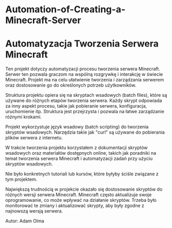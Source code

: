 # Automation-of-Creating-a-Minecraft-Server
# Automatyzacja Tworzenia Serwera Minecraft

Ten projekt dotyczy automatyzacji procesu tworzenia serwera Minecraft. Serwer ten pozwala graczom na wspólną rozgrywkę i interakcję w świecie Minecraft. Projekt ma na celu ułatwienie tworzenia i zarządzania serwerem oraz dostosowanie go do określonych potrzeb użytkowników.  

Struktura projektu opiera się na skryptach wsadowych (batch files), które są używane do różnych etapów tworzenia serwera. Każdy skrypt odpowiada za inny aspekt procesu, takie jak pobieranie serwera, konfiguracja, uruchomienie itp. Struktura jest przejrzysta i pozwala na łatwe zarządzanie różnymi krokami.  

Projekt wykorzystuje język wsadowy (batch scripting) do tworzenia skryptów wsadowych. Narzędzia takie jak "curl" są używane do pobierania plików serwera z internetu.  

W trakcie tworzenia projektu korzystałem z dokumentacji skryptów wsadowych oraz materiałów dostępnych online, takich jak poradniki na temat tworzenia serwera Minecraft i automatyzacji zadań przy użyciu skryptów wsadowych.   

Nie było konkretnych tutoriali lub kursów, które byłyby ściśle związane z tym projektem.  

Największą trudnością w projekcie okazało się dostosowanie skryptów do różnych wersji serwera Minecraft. Minecraft często aktualizuje swoje oprogramowanie, co może wpływać na działanie skryptów. Trzeba było monitorować te zmiany i aktualizować skrypty, aby były zgodne z najnowszą wersją serwera.

Autor: Adam Olma
